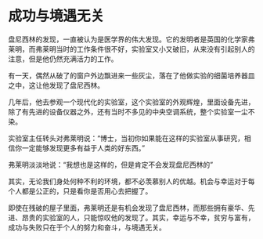 # 成功与境遇无关


盘尼西林的发现，一直被认为是医学界的伟大发现。它的发明者是英国的化学家弗莱明，而弗莱明当时的工作条件很不好，实验室又小又破旧，从来没有引起别人的注意，但是他仍然充满活力的工作。 

有一天，偶然从破了的窗户外边飘进来一些灰尘，落在了他做实验的细菌培养器皿之中，这让他发现了盘尼西林。 

几年后，他去参观一个现代化的实验室，这个实验室的外观辉煌，里面设备先进，除了有先进的设备仪器之外，还有当时不多见的中央空调系统，整个实验室一尘不染。 

实验室主任转头对弗莱明说：“博士，当初你如果能在这样的实验室从事研究，相信你一定能够发现更多有益于人类的好东西。” 

弗莱明淡淡地说：“我想也是这样的，但是肯定不会发现盘尼西林的” 

其实，无论我们身处何种不利的环境，都不必羡慕别人的优越。机会与幸运对于每个人都是公正的，只是看你是否用心去把握了。 

即使在残破的屋子里面，弗莱明还是有机会发现了盘尼西林，而那些拥有豪华、先进、昂贵的实验室的人，只能惊叹他的发现了。其实，幸运与不幸，贫穷与富有，成功与失败只在于个人的努力和奋斗，与境遇无关。
  